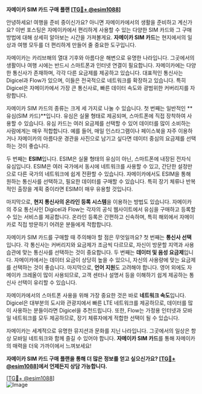 **자메이카 SIM 카드 구매 플랜 [[TG💪+ @esim1088](https://t.me/s/esim1088)]**

안녕하세요! 여행을 준비 중이신가요? 아니면 자메이카에서의 생활을 준비하고 계신가요? 이번 포스팅은 자메이카에서 편리하게 사용할 수 있는 다양한 SIM 카드와 그 구매 방법에 대해 상세히 알아보는 시간을 가져볼게요. **자메이카 SIM 카드**는 현지에서의 일상과 여행 모두를 더 편리하게 만들어 줄 중요한 도구입니다.

자메이카는 카리브해의 열대 기후와 아름다운 해변으로 유명한 나라입니다. 그곳에서의 생활이나 여행 시에는 반드시 스마트폰과 인터넷 연결이 필요합니다. 자메이카에는 다양한 통신사가 존재하며, 각각 다른 요금제를 제공하고 있습니다. 대표적인 통신사는 Digicel과 Flow가 있으며, 이들은 전국적으로 네트워크를 확장하고 있습니다. 특히 Digicel은 자메이카에서 가장 큰 통신사로, 빠른 데이터 속도와 광범위한 커버리지를 자랑합니다.

자메이카 SIM 카드의 종류는 크게 세 가지로 나눌 수 있습니다. 첫 번째는 일반적인 **유심(SIM 카드)**입니다. 유심은 실물 형태로 제공되며, 스마트폰에 직접 장착하여 사용할 수 있습니다. 유심 카드는 여러 요금제를 선택할 수 있어 데이터를 많이 소비하는 사람에게는 매우 적합합니다. 예를 들어, 매일 인스타그램이나 페이스북을 자주 이용하거나 자메이카의 아름다운 경관을 사진으로 남기고 싶다면 데이터 중심의 요금제를 선택하는 것이 좋습니다.

두 번째는 **ESIM**입니다. ESIM은 실물 형태의 유심이 아닌, 스마트폰에 내장된 전자식 유심입니다. ESIM은 여러 국가에서 동시에 네트워크를 사용할 수 있고, 간단한 설정만으로 다른 국가의 네트워크에 쉽게 전환할 수 있습니다. 자메이카에서도 ESIM을 통해 원하는 통신사를 선택하고, 필요한 데이터를 구매할 수 있습니다. 특히 장기 체류나 반복적인 출장을 계획 중이라면 ESIM이 매우 유용할 것입니다.

마지막으로, **현지 통신사의 온라인 등록 시스템**을 이용하는 방법도 있습니다. 자메이카의 주요 통신사인 Digicel과 Flow는 각자의 공식 웹사이트에서 유심을 구매하고 등록할 수 있는 서비스를 제공합니다. 온라인 등록은 간편하고 신속하며, 특히 해외에서 자메이카로 직접 방문하기 어려운 분들에게 적합합니다.

자메이카 SIM 카드를 구매할 때 주의해야 할 점은 무엇일까요? 첫 번째는 **통신사 선택**입니다. 각 통신사는 커버리지와 요금제가 조금씩 다르므로, 자신이 방문할 지역과 사용 습관에 맞는 통신사를 선택하는 것이 중요합니다. 두 번째는 **데이터 및 음성 요금제**입니다. 자메이카에서는 데이터 요금이 상당히 높을 수 있으니, 자신의 사용량에 맞는 요금제를 선택하는 것이 좋습니다. 마지막으로, **언어 지원**도 고려해야 합니다. 영어 외에도 자메이카 크레올이 많이 사용되므로, 고객 센터나 설명서 등을 이해하기 쉽게 제공하는 통신사 선택이 유리할 수 있습니다.

자메이카에서의 스마트폰 사용을 위해 가장 중요한 것은 바로 **네트워크 속도**입니다. Digicel은 대부분의 도시와 관광지에서 빠른 LTE 네트워크를 제공하므로, 데이터를 많이 사용하는 분들이라면 Digicel을 추천드립니다. 또한, Flow는 가정용 인터넷과 모바일 네트워크를 모두 제공하므로, 장기 체류자에게 적합한 선택이 될 수 있습니다.

자메이카는 세계적으로 유명한 뮤지션과 문화를 지닌 나라입니다. 그곳에서의 일상은 항상 모바일 네트워크와 함께 즐길 수 있어야 합니다. **자메이카 SIM 카드**를 통해 자메이카의 매력을 더욱 가까이에서 느껴보세요!

**자메이카 SIM 카드 구매 플랜을 통해 더 많은 정보를 얻고 싶으신가요? [[TG💪+ @esim1088](https://t.me/s/esim1088)]에서 언제든지 상담 가능합니다.**

[[TG💪+ @esim1088](https://t.me/s/esim1088)]  
![Image](https://i.postimg.cc/Y0z9fWf4/image.png)